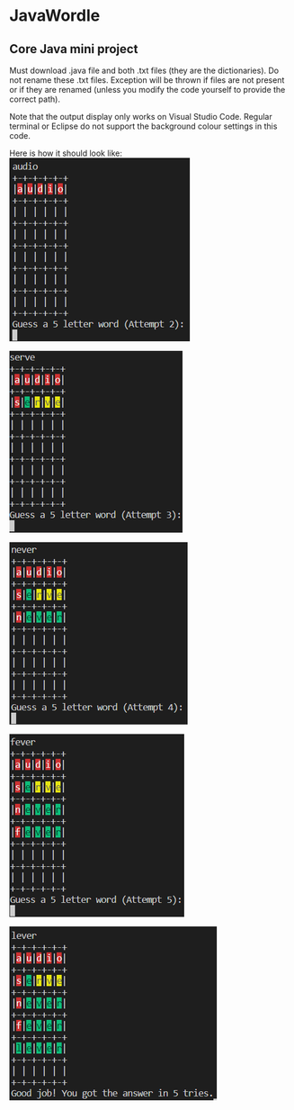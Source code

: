 # JavaWordle

## Core Java mini project

Must download .java file and both .txt files (they are the dictionaries). Do not rename these .txt files. Exception will be thrown if files are not present or if they are renamed (unless you modify the code yourself to provide the correct path).

Note that the output display only works on Visual Studio Code. Regular terminal or Eclipse do not support the background colour settings in this code.

Here is how it should look like:
![1](./1.PNG)

![2](./2.PNG)

![3](./3.PNG)

![4](./4.PNG)

![5](./5.PNG)
